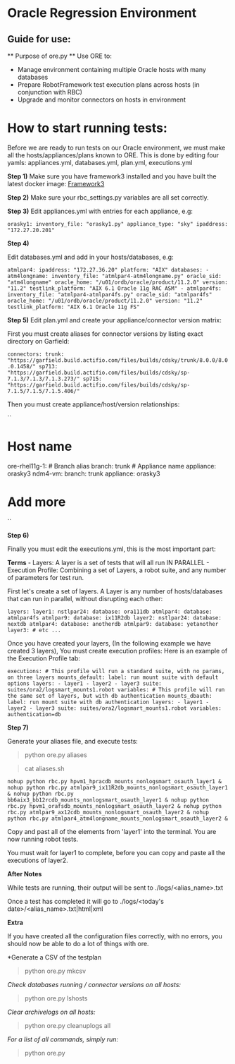 # Oracle Regression Environment

## Guide for use:

** Purpose of ore.py **
Use ORE to:
- Manage environment containing multiple Oracle hosts with many databases
- Prepare RobotFramework test execution plans across hosts (in conjunction with RBC)
- Upgrade and monitor connectors on hosts in environment

# How to start running tests:

Before we are ready to run tests on our Oracle environment, we must make all the hosts/appliances/plans
known to ORE.
This is done by editing four yamls: appliances.yml, databases.yml, plan.yml, executions.yml

**Step 1)** 
    Make sure you have framework3 installed and you have built the latest docker image:
        [Framework3](https://git.build.actifio.com/testing_tools/framework3)

**Step 2)**
    Make sure your rbc_settings.py variables are all set correctly.
    
**Step 3)** 
Edit appliances.yml with entries for each appliance, e.g:

``
orasky1:
inventory_file: "orasky1.py"
appliance_type: "sky"
ipaddress: "172.27.20.201"
``

**Step 4)**

Edit databases.yml and add in your hosts/databases, e.g:

``
atmlpar4:
    ipaddress: "172.27.36.20"
    platform: "AIX"
    databases:
    - atm4longname:
        inventory_file: "atmlpar4-atm4longname.py"
        oracle_sid: "atm4longname"
        oracle_home: "/u01/ordb/oracle/product/11.2.0"
        version: "11.2"
        testlink_platform: "AIX 6.1 Oracle 11g RAC ASM"
    - atmlpar4fs:
        inventory_file: "atmlpar4-atmlpar4fs.py"
        oracle_sid: "atmlpar4fs"
        oracle_home: "/u01/ordb/oracle/product/11.2.0"
        version: "11.2"
        testlink_platform: "AIX 6.1 Oracle 11g FS"
``

**Step 5)**
    Edit plan.yml and create your appliance/connector version matrix:
    
First you must create aliases for connector versions by listing exact directory on Garfield:

``
connectors:
    trunk: "https://garfield.build.actifio.com/files/builds/cdsky/trunk/8.0.0/8.0.0.1458/"
    sp713: "https://garfield.build.actifio.com/files/builds/cdsky/sp-7.1.3/7.1.3/7.1.3.273/"
    sp715: "https://garfield.build.actifio.com/files/builds/cdsky/sp-7.1.5/7.1.5/7.1.5.406/" 
``

Then you must create appliance/host/version relationships:

``
# Host name
ore-rhel11g-1:
    # Branch alias
    branch: trunk
    # Appliance name
    appliance: orasky3
ndm4-vm:
    branch: trunk
    appliance: orasky3
# Add more
``

**Step 6)**

Finally you must edit the executions.yml, this is the most important part:

**Terms**
    - Layers:
        A layer is a set of tests that will all run IN PARALLEL
    - Execution Profile:
        Combining a set of Layers, a robot suite, and any number of parameters for test run.
    
First let's create a set of layers.
A Layer is any number of hosts/databases that can run in parallel, without disrupting each other:

``
layers:
  layer1:
    nstlpar24:
      database: ora111db
    atmlpar4:
      database: atmlpar4fs
    atmlpar9:
      database: ix11R2db
  layer2:
    nstlpar24:
      database: nextdb
    atmlpar4:
      database: anotherdb
    atmlpar9:
      database: yetanother
  layer3:
    # etc ...
``
  
Once you have created your layers, (In the following example we have created 3 layers),
You must create execution profiles:
Here is an example of the Execution Profile tab:

``
executions:
    # This profile will run a standard suite, with no params, on three layers
    mounts_default:
        label: run mount suite with default options
        layers:
          - layer1
          - layer2
          - layer3
        suite: suites/ora2/logsmart_mounts1.robot
        variables:
    # This profile will run the same set of layers, but with db authentication
    mounts_dbauth:
        label: run mount suite with db authentication
        layers:
          - layer1
          - layer2
          - layer3
        suite: suites/ora2/logsmart_mounts1.robot
        variables: authentication=db
``

**Step 7)**

Generate your aliases file, and execute tests:

> python ore.py aliases

> cat aliases.sh

``
nohup python rbc.py hpvm1_hpracdb_mounts_nonlogsmart_osauth_layer1 &
nohup python rbc.py atmlpar9_ix11R2db_mounts_nonlogsmart_osauth_layer1 &
nohup python rbc.py bb6aix3_bb12rcdb_mounts_nonlogsmart_osauth_layer1 &
nohup python rbc.py hpvm1_orafsdb_mounts_nonlogsmart_osauth_layer2 &
nohup python rbc.py atmlpar9_ax12cdb_mounts_nonlogsmart_osauth_layer2 &
nohup python rbc.py atmlpar4_atm4longname_mounts_nonlogsmart_osauth_layer2 &
``

Copy and past all of the elements from 'layer1' into the terminal.
You are now running robot tests.

You must wait for layer1 to complete, before you can copy and paste all the executions of layer2.


**After Notes**

While tests are running, their output will be sent to ./logs/<alias_name>.txt

Once a test has completed it will go to ./logs/<today's date>/<alias_name>.txt|html|xml


**Extra**

If you have created all the configuration files correctly, with no errors,
you should now be able to do a lot of things with ore.

*Generate a CSV of the testplan
> python ore.py mkcsv

*Check databases running / connector versions on all hosts:*
> python ore.py lshosts

*Clear archivelogs on all hosts:*
> python ore.py cleanuplogs all

*For a list of all commands, simply run:*
> python ore.py


